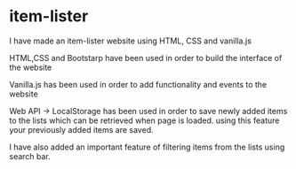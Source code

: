 # item-lister
I have made an item-lister website using HTML, CSS and vanilla.js

HTML,CSS and Bootstarp
have been used in order to build the interface of the website

Vanilla.js
has been used in order to add functionality and events to the website

Web API -> LocalStorage 
has been used in order to save newly added items to the lists which can be retrieved when page is loaded. using this feature your previously added items are saved.

I have also added an important feature of filtering items from the lists using search bar.
